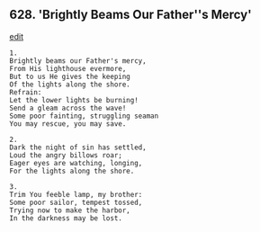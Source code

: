 
## 628.  'Brightly Beams Our Father''s Mercy'
[edit](https://docs.google.com/document/d/12hnahSURezd87f_yadoDkPXUhtlNu0Kb/edit?mode=html)




    1.
    Brightly beams our Father's mercy, 
    From His lighthouse evermore, 
    But to us He gives the keeping 
    Of the lights along the shore. 
    Refrain:
    Let the lower lights be burning! 
    Send a gleam across the wave! 
    Some poor fainting, struggling seaman 
    You may rescue, you may save. 

    2.
    Dark the night of sin has settled, 
    Loud the angry billows roar; 
    Eager eyes are watching, longing, 
    For the lights along the shore. 

    3.
    Trim You feeble lamp, my brother: 
    Some poor sailor, tempest tossed, 
    Trying now to make the harbor, 
    In the darkness may be lost.

